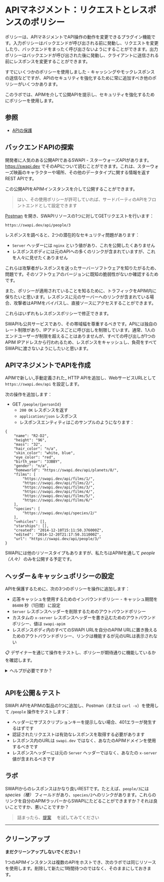 # APIマネジメント：リクエストとレスポンスのポリシー

ポリシーは、APIマネジメントでAPI操作の動作を変更できるプラグイン機能です。入力ポリシーはバックエンドが呼び出される前に発動し、リクエストを変更したり、バックエンドをまったく呼び出さないようにすることができます。出力ポリシーはバックエンドが呼び出された後に発動し、クライアントに送信される前にレスポンスを変更することができます。

すでにいくつかのポリシーを使用しました - キャッシングやモックレスポンスの送信などですが、APIのセキュリティを強化するために常に追加すべき他のポリシーがいくつかあります。

このラボでは、APIMを介して公開APIを提示し、セキュリティを強化するためにポリシーを使用します。

## 参照

- [APIの保護](https://learn.microsoft.com/en-us/azure/api-management/transform-api)

## バックエンドAPIの探索

開発者に人気のある公開APIであるSWAPI - スターウォーズAPIがあります。https://swapi.dev でそのAPIについて読むことができます。これは、スターウォーズ映画のキャラクターや場所、その他のデータタイプに関する情報を返すREST APIです。

この公開APIをAPIMインスタンスを介して公開することができます。

> はい、その使用ポリシーが許可していれば、サードパーティのAPIをフロントエンドとして設定できます

[Postman](https://www.postman.com/downloads/) を開き、SWAPIリソースの1つに対してGETリクエストを行います：



```
https://swapi.dev/api/people/3
```

レスポンスを調べると、2つの潜在的なセキュリティ問題があります：

- `Server` ヘッダーには `nginx` という値があり、これを公開したくありません
- レスポンスボディには元のAPIへの多くのリンクが含まれていますが、これを人々に見せたくありません

これらは攻撃者がレスポンスを送ったサーバーソフトウェアを知りたがるため、問題です。そのソフトウェアのバージョンに既知の脆弱性がないか確認するためです。

また、ポリシーが適用されていることを知るために、トラフィックをAPIM内に保ちたいと思います。レスポンスに元のサーバーへのリンクが含まれている場合、攻撃者はAPIMをバイパスし、直接ソースにアクセスすることができます。

これらはいずれもレスポンスポリシーで修正できます。

SWAPIも公共サービスであり、その帯域幅を尊重するべきです。APIには独自のレート制限があり、IPアドレスごとに呼び出しを制限しています。通常、1人のエンドユーザーが制限を超えることはありませんが、すべての呼び出しが1つのAPIM IPアドレスから行われるため、レスポンスをキャッシュし、負荷をすべてSWAPIに渡さないようにしたいと思います。

## APIマネジメントでAPIを作成

APIMで新しい_手動定義された_ HTTP APIを追加し、WebサービスURLとして `https://swapi.dev/api` を設定します。

次の操作を追加します：

- GET `/people/{personId}`
	- `200 OK` レスポンスを返す
	- `application/json` レスポンス
	- レスポンスエンティティはこのサンプルのようになります：



```
{
	"name": "R2-D2",
	"height": "96",
	"mass": "32",
	"hair_color": "n/a",
	"skin_color": "white, blue",
	"eye_color": "red",
	"birth_year": "33BBY",
	"gender": "n/a",
	"homeworld": "https://swapi.dev/api/planets/8/",
	"films": [
		"https://swapi.dev/api/films/1/",
		"https://swapi.dev/api/films/2/",
		"https://swapi.dev/api/films/3/",
		"https://swapi.dev/api/films/4/",
		"https://swapi.dev/api/films/5/",
		"https://swapi.dev/api/films/6/"
	],
	"species": [
		"https://swapi.dev/api/species/2/"
	],
	"vehicles": [],
	"starships": [],
	"created": "2014-12-10T15:11:50.376000Z",
	"edited": "2014-12-20T21:17:50.311000Z",
	"url": "https://swapi.dev/api/people/3/"
}
```

SWAPIには他のリソースタイプもありますが、私たちはAPIMを通して _people（人々）_ のみを公開する予定です。

## ヘッダー＆キャッシュポリシーの設定

APIを保護するために、次の3つのポリシーを操作に追加します：

- 応答キャッシュを使用するためのインバウンドポリシー - キャッシュ期間を `86400` 秒（1日間）に設定
- `Server` レスポンスヘッダーを削除するためのアウトバウンドポリシー
- カスタムの `x-server` レスポンスヘッダーを書き込むためのアウトバウンドポリシー、値は `swapi-apim`
- レスポンスボディ内のすべてのSWAPI URLを自分のAPIM URLに置き換えるためのアウトバウンドポリシー、リンクは機能するが元のURLは表示されない

📋 デザイナーを通じて操作をテストし、ポリシーが期待通りに機能しているかを確認します。

<details>
  <summary>ヘルプが必要ですか？</summary>

応答キャッシュとヘッダー操作は操作UIで見つけられる標準ポリシーです。

レスポンス内のすべてのURLを置き換えるには、_その他のポリシー_ にエントリが必要です。これはXMLビューで、必要なスニペットがあります。スニペットをXMLの正しい位置に追加してください。

</details><br/>

## APIを公開＆テスト

SWAPI APIをAPIMの製品の1つに追加し、Postman（または `curl -v`）を使用して `/people` 操作をテストします：

- ヘッダーにサブスクリプションキーを提示しない場合、401エラーが発生するはずです
- 認証されたリクエストは有効なレスポンスを取得する必要があります
- レスポンス内のURLは `swapi.dev` ではなく、あなたのAPIMドメインを使用するべきです
- レスポンスヘッダーには元の `Server` ヘッダーではなく、あなたの `x-server` 値が含まれるべきです



## ラボ

SWAPIからのレスポンスはかなり良いRESTです。たとえば、`people/3`には _species（種）_ フィールドがあり、`species/2`へのリンクがあります。これらのリンクを自分のAPIMラッパーからSWAPIにたどることができますか？それは良いことですか、悪いことですか？

> 詰まったら、[提案](suggestions_jp.md) 　を試してみてください
___

## クリーンアップ

**まだクリーンアップしないでください！**

1つのAPIMインスタンスは複数のAPIをホストでき、次のラボでは同じリソースを使用します。削除して新たに1時間待つのではなく、そのままにしておきます。
